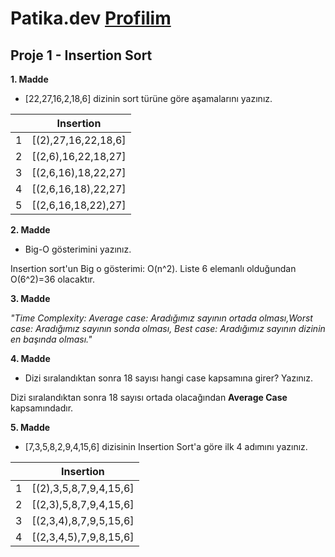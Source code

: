 # Patika.dev [Profilim](https://app.patika.dev/osman-koyuncu)

## Proje 1 - Insertion Sort

**1. Madde**

* [22,27,16,2,18,6] dizinin sort türüne göre aşamalarını yazınız.

|   |      Insertion      |
| --|:-------------------:|
| 1 | [(2),27,16,22,18,6] | 
| 2 | [(2,6),16,22,18,27] |
| 3 | [(2,6,16),18,22,27] |
| 4 | [(2,6,16,18),22,27] |
| 5 | [(2,6,16,18,22),27] |

**2. Madde**

* Big-O gösterimini yazınız.

Insertion sort'un Big o gösterimi: O(n^2). Liste 6 elemanlı olduğundan O(6^2)=36 olacaktır.

**3. Madde**

*"Time Complexity: Average case: Aradığımız sayının ortada olması,Worst case: Aradığımız sayının sonda olması, Best case: Aradığımız sayının dizinin en başında olması."*

**4. Madde**

* Dizi sıralandıktan sonra 18 sayısı hangi case kapsamına girer? Yazınız.

Dizi sıralandıktan sonra 18 sayısı ortada olacağından **Average Case** kapsamındadır.

**5. Madde**

* [7,3,5,8,2,9,4,15,6] dizisinin Insertion Sort'a göre ilk 4 adımını yazınız.

|   |       Insertion        |
| --|:----------------------:|
| 1 | [(2),3,5,8,7,9,4,15,6] | 
| 2 | [(2,3),5,8,7,9,4,15,6] |
| 3 | [(2,3,4),8,7,9,5,15,6] |
| 4 | [(2,3,4,5),7,9,8,15,6] |





